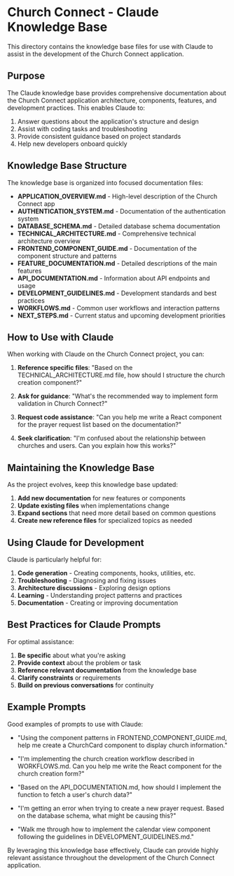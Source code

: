 # Church Connect - Claude Knowledge Base

This directory contains the knowledge base files for use with Claude to assist in the development of the Church Connect application.

## Purpose

The Claude knowledge base provides comprehensive documentation about the Church Connect application architecture, components, features, and development practices. This enables Claude to:

1. Answer questions about the application's structure and design
2. Assist with coding tasks and troubleshooting
3. Provide consistent guidance based on project standards
4. Help new developers onboard quickly

## Knowledge Base Structure

The knowledge base is organized into focused documentation files:

- **APPLICATION_OVERVIEW.md** - High-level description of the Church Connect app
- **AUTHENTICATION_SYSTEM.md** - Documentation of the authentication system
- **DATABASE_SCHEMA.md** - Detailed database schema documentation
- **TECHNICAL_ARCHITECTURE.md** - Comprehensive technical architecture overview
- **FRONTEND_COMPONENT_GUIDE.md** - Documentation of the component structure and patterns
- **FEATURE_DOCUMENTATION.md** - Detailed descriptions of the main features
- **API_DOCUMENTATION.md** - Information about API endpoints and usage
- **DEVELOPMENT_GUIDELINES.md** - Development standards and best practices
- **WORKFLOWS.md** - Common user workflows and interaction patterns
- **NEXT_STEPS.md** - Current status and upcoming development priorities

## How to Use with Claude

When working with Claude on the Church Connect project, you can:

1. **Reference specific files**: "Based on the TECHNICAL_ARCHITECTURE.md file, how should I structure the church creation component?"

2. **Ask for guidance**: "What's the recommended way to implement form validation in Church Connect?"

3. **Request code assistance**: "Can you help me write a React component for the prayer request list based on the documentation?"

4. **Seek clarification**: "I'm confused about the relationship between churches and users. Can you explain how this works?"

## Maintaining the Knowledge Base

As the project evolves, keep this knowledge base updated:

1. **Add new documentation** for new features or components
2. **Update existing files** when implementations change
3. **Expand sections** that need more detail based on common questions
4. **Create new reference files** for specialized topics as needed

## Using Claude for Development

Claude is particularly helpful for:

1. **Code generation** - Creating components, hooks, utilities, etc.
2. **Troubleshooting** - Diagnosing and fixing issues
3. **Architecture discussions** - Exploring design options
4. **Learning** - Understanding project patterns and practices
5. **Documentation** - Creating or improving documentation

## Best Practices for Claude Prompts

For optimal assistance:

1. **Be specific** about what you're asking
2. **Provide context** about the problem or task
3. **Reference relevant documentation** from the knowledge base
4. **Clarify constraints** or requirements
5. **Build on previous conversations** for continuity

## Example Prompts

Good examples of prompts to use with Claude:

- "Using the component patterns in FRONTEND_COMPONENT_GUIDE.md, help me create a ChurchCard component to display church information."

- "I'm implementing the church creation workflow described in WORKFLOWS.md. Can you help me write the React component for the church creation form?"

- "Based on the API_DOCUMENTATION.md, how should I implement the function to fetch a user's church data?"

- "I'm getting an error when trying to create a new prayer request. Based on the database schema, what might be causing this?"

- "Walk me through how to implement the calendar view component following the guidelines in DEVELOPMENT_GUIDELINES.md."

By leveraging this knowledge base effectively, Claude can provide highly relevant assistance throughout the development of the Church Connect application.
